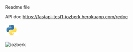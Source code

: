 Readme file

API doc 
https://fastapi-test1-iozberk.herokuapp.com/redoc

 <a href="https://www.python.org" target="_blank" rel="noreferrer"> <img src="https://raw.githubusercontent.com/devicons/devicon/master/icons/python/python-original.svg" alt="python" width="40" height="40"/> </a>
 
 <p><img align="center" src="https://github-readme-streak-stats.herokuapp.com/?user=iozberk&" alt="iozberk" /></p>
